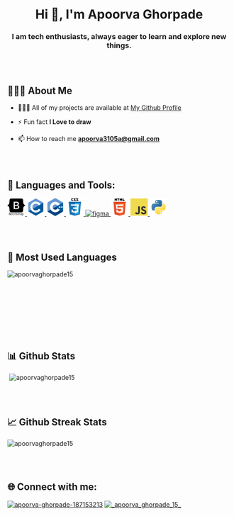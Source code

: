 <h1 align="center">Hi 👋, I'm Apoorva Ghorpade</h1>
<h3 align="center">I am tech enthusiasts, always eager to learn and explore new things.</h3>

<br></br>
## 🙋🏻‍♀️ About Me

- 👩🏻‍💻 All of my projects are available at [My Github Profile](https://github.com/ApoorvaGhorpade15)

- ⚡ Fun fact **I Love to draw**

- 📫 How to reach me **apoorva3105a@gmail.com**

<br></br>
## 🔧 Languages and Tools:
<p align="left"> <a href="https://getbootstrap.com" target="_blank" rel="noreferrer"> <img src="https://raw.githubusercontent.com/devicons/devicon/master/icons/bootstrap/bootstrap-plain-wordmark.svg" alt="bootstrap" width="40" height="40"/> </a> <a href="https://www.cprogramming.com/" target="_blank" rel="noreferrer"> <img src="https://raw.githubusercontent.com/devicons/devicon/master/icons/c/c-original.svg" alt="c" width="40" height="40"/> </a> <a href="https://www.w3schools.com/cpp/" target="_blank" rel="noreferrer"> <img src="https://raw.githubusercontent.com/devicons/devicon/master/icons/cplusplus/cplusplus-original.svg" alt="cplusplus" width="40" height="40"/> </a> <a href="https://www.w3schools.com/css/" target="_blank" rel="noreferrer"> <img src="https://raw.githubusercontent.com/devicons/devicon/master/icons/css3/css3-original-wordmark.svg" alt="css3" width="40" height="40"/> </a> <a href="https://www.figma.com/" target="_blank" rel="noreferrer"> <img src="https://www.vectorlogo.zone/logos/figma/figma-icon.svg" alt="figma" width="40" height="40"/> </a> <a href="https://www.w3.org/html/" target="_blank" rel="noreferrer"> <img src="https://raw.githubusercontent.com/devicons/devicon/master/icons/html5/html5-original-wordmark.svg" alt="html5" width="40" height="40"/> </a> <a href="https://developer.mozilla.org/en-US/docs/Web/JavaScript" target="_blank" rel="noreferrer"> <img src="https://raw.githubusercontent.com/devicons/devicon/master/icons/javascript/javascript-original.svg" alt="javascript" width="40" height="40"/> </a> <a href="https://www.python.org" target="_blank" rel="noreferrer"> <img src="https://raw.githubusercontent.com/devicons/devicon/master/icons/python/python-original.svg" alt="python" width="40" height="40"/> </a> </p>

<br></br>
## 🚀 Most Used Languages
<p><img align="left" src="https://github-readme-stats.vercel.app/api/top-langs?username=apoorvaghorpade15&show_icons=true&locale=en&layout=compact" alt="apoorvaghorpade15" /></p>
<br></br>
<br></br>
<br></br>

<br></br>
## 📊 Github Stats
<p>&nbsp;<img align="center" src="https://github-readme-stats.vercel.app/api?username=apoorvaghorpade15&show_icons=true&locale=en" alt="apoorvaghorpade15" /></p>

<br></br>
## 📈 Github Streak Stats
<p><img align="center" src="https://github-readme-streak-stats.herokuapp.com/?user=apoorvaghorpade15&" alt="apoorvaghorpade15" /></p>

<br></br>
## 🌐 Connect with me:
<p align="left">
<a href="https://linkedin.com/in/apoorva-ghorpade-187153213" target="blank"><img align="center" src="https://raw.githubusercontent.com/rahuldkjain/github-profile-readme-generator/master/src/images/icons/Social/linked-in-alt.svg" alt="apoorva-ghorpade-187153213" height="30" width="40" /></a>
<a href="https://instagram.com/_apoorva_ghorpade_15_" target="blank"><img align="center" src="https://raw.githubusercontent.com/rahuldkjain/github-profile-readme-generator/master/src/images/icons/Social/instagram.svg" alt="_apoorva_ghorpade_15_" height="30" width="40" /></a>
</p>
